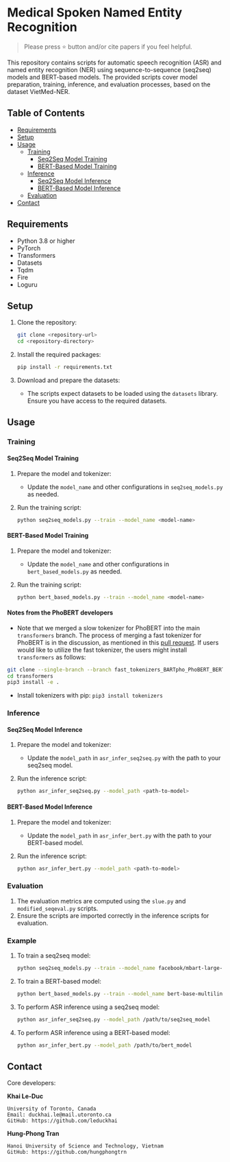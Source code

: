 # Medical Spoken Named Entity Recognition
> Please press ⭐ button and/or cite papers if you feel helpful.

This repository contains scripts for automatic speech recognition (ASR) and named entity recognition (NER) using sequence-to-sequence (seq2seq) models and BERT-based models. The provided scripts cover model preparation, training, inference, and evaluation processes, based on the dataset VietMed-NER.

## Table of Contents

- [Requirements](#requirements)
- [Setup](#setup)
- [Usage](#usage)
  - [Training](#training)
    - [Seq2Seq Model Training](#seq2seq-model-training)
    - [BERT-Based Model Training](#bert-based-model-training)
  - [Inference](#inference)
    - [Seq2Seq Model Inference](#seq2seq-model-inference)
    - [BERT-Based Model Inference](#bert-based-model-inference)
  - [Evaluation](#evaluation)
- [Contact](#contact)

## Requirements

- Python 3.8 or higher
- PyTorch
- Transformers
- Datasets
- Tqdm
- Fire
- Loguru

## Setup

1. Clone the repository:

    ```bash
    git clone <repository-url>
    cd <repository-directory>
    ```

2. Install the required packages:

    ```bash
    pip install -r requirements.txt
    ```

3. Download and prepare the datasets:
    - The scripts expect datasets to be loaded using the `datasets` library. Ensure you have access to the required datasets.

## Usage

### Training

#### Seq2Seq Model Training

1. Prepare the model and tokenizer:
    - Update the `model_name` and other configurations in `seq2seq_models.py` as needed.

2. Run the training script:

    ```bash
    python seq2seq_models.py --train --model_name <model-name>
    ```

#### BERT-Based Model Training

1. Prepare the model and tokenizer:
    - Update the `model_name` and other configurations in `bert_based_models.py` as needed.

2. Run the training script:

    ```bash
    python bert_based_models.py --train --model_name <model-name>
    ```

#### Notes from the PhoBERT developers

- Note that we merged a slow tokenizer for PhoBERT into the main `transformers` branch. The process of merging a fast tokenizer for PhoBERT is in the discussion, as mentioned in this [pull request](https://github.com/huggingface/transformers/pull/17254#issuecomment-1133932067). If users would like to utilize the fast tokenizer, the users might install `transformers` as follows:

```bash
git clone --single-branch --branch fast_tokenizers_BARTpho_PhoBERT_BERTweet https://github.com/datquocnguyen/transformers.git
cd transformers
pip3 install -e .
```

- Install tokenizers with pip: `pip3 install tokenizers`

### Inference

#### Seq2Seq Model Inference

1. Prepare the model and tokenizer:
    - Update the `model_path` in `asr_infer_seq2seq.py` with the path to your seq2seq model.

2. Run the inference script:

    ```bash
    python asr_infer_seq2seq.py --model_path <path-to-model>
    ```

#### BERT-Based Model Inference

1. Prepare the model and tokenizer:
    - Update the `model_path` in `asr_infer_bert.py` with the path to your BERT-based model.

2. Run the inference script:

    ```bash
    python asr_infer_bert.py --model_path <path-to-model>
    ```

### Evaluation

1. The evaluation metrics are computed using the `slue.py` and `modified_seqeval.py` scripts.
2. Ensure the scripts are imported correctly in the inference scripts for evaluation.

### Example

1. To train a seq2seq model:

    ```bash
    python seq2seq_models.py --train --model_name facebook/mbart-large-50
    ```

2. To train a BERT-based model:

    ```bash
    python bert_based_models.py --train --model_name bert-base-multilingual-cased
    ```

3. To perform ASR inference using a seq2seq model:

    ```bash
    python asr_infer_seq2seq.py --model_path /path/to/seq2seq_model
    ```

4. To perform ASR inference using a BERT-based model:

    ```bash
    python asr_infer_bert.py --model_path /path/to/bert_model
    ```

## Contact

Core developers:

**Khai Le-Duc**
```
University of Toronto, Canada
Email: duckhai.le@mail.utoronto.ca
GitHub: https://github.com/leduckhai
```

**Hung-Phong Tran**
```
Hanoi University of Science and Technology, Vietnam
GitHub: https://github.com/hungphongtrn
```
